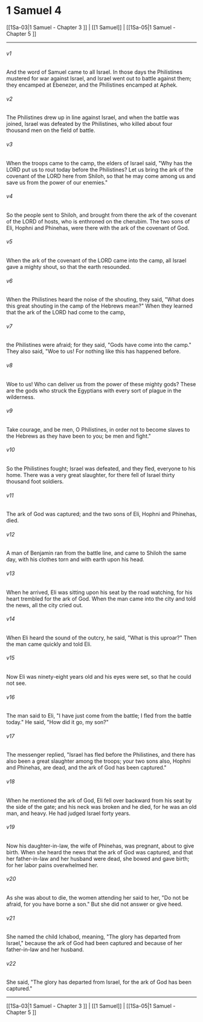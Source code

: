 # 1 Samuel 4

[[1Sa-03|1 Samuel - Chapter 3 ]] | [[1 Samuel]] | [[1Sa-05|1 Samuel - Chapter 5 ]]
***

###### v1
And the word of Samuel came to all Israel. In those days the Philistines mustered for war against Israel, and Israel went out to battle against them; they encamped at Ebenezer, and the Philistines encamped at Aphek.
###### v2
The Philistines drew up in line against Israel, and when the battle was joined, Israel was defeated by the Philistines, who killed about four thousand men on the field of battle.
###### v3
When the troops came to the camp, the elders of Israel said, "Why has the LORD put us to rout today before the Philistines? Let us bring the ark of the covenant of the LORD here from Shiloh, so that he may come among us and save us from the power of our enemies."
###### v4
So the people sent to Shiloh, and brought from there the ark of the covenant of the LORD of hosts, who is enthroned on the cherubim. The two sons of Eli, Hophni and Phinehas, were there with the ark of the covenant of God.
###### v5
When the ark of the covenant of the LORD came into the camp, all Israel gave a mighty shout, so that the earth resounded.
###### v6
When the Philistines heard the noise of the shouting, they said, "What does this great shouting in the camp of the Hebrews mean?" When they learned that the ark of the LORD had come to the camp,
###### v7
the Philistines were afraid; for they said, "Gods have come into the camp." They also said, "Woe to us! For nothing like this has happened before.
###### v8
Woe to us! Who can deliver us from the power of these mighty gods? These are the gods who struck the Egyptians with every sort of plague in the wilderness.
###### v9
Take courage, and be men, O Philistines, in order not to become slaves to the Hebrews as they have been to you; be men and fight."
###### v10
So the Philistines fought; Israel was defeated, and they fled, everyone to his home. There was a very great slaughter, for there fell of Israel thirty thousand foot soldiers.
###### v11
The ark of God was captured; and the two sons of Eli, Hophni and Phinehas, died.
###### v12
A man of Benjamin ran from the battle line, and came to Shiloh the same day, with his clothes torn and with earth upon his head.
###### v13
When he arrived, Eli was sitting upon his seat by the road watching, for his heart trembled for the ark of God. When the man came into the city and told the news, all the city cried out.
###### v14
When Eli heard the sound of the outcry, he said, "What is this uproar?" Then the man came quickly and told Eli.
###### v15
Now Eli was ninety-eight years old and his eyes were set, so that he could not see.
###### v16
The man said to Eli, "I have just come from the battle; I fled from the battle today." He said, "How did it go, my son?"
###### v17
The messenger replied, "Israel has fled before the Philistines, and there has also been a great slaughter among the troops; your two sons also, Hophni and Phinehas, are dead, and the ark of God has been captured."
###### v18
When he mentioned the ark of God, Eli fell over backward from his seat by the side of the gate; and his neck was broken and he died, for he was an old man, and heavy. He had judged Israel forty years.
###### v19
Now his daughter-in-law, the wife of Phinehas, was pregnant, about to give birth. When she heard the news that the ark of God was captured, and that her father-in-law and her husband were dead, she bowed and gave birth; for her labor pains overwhelmed her.
###### v20
As she was about to die, the women attending her said to her, "Do not be afraid, for you have borne a son." But she did not answer or give heed.
###### v21
She named the child Ichabod, meaning, "The glory has departed from Israel," because the ark of God had been captured and because of her father-in-law and her husband.
###### v22
She said, "The glory has departed from Israel, for the ark of God has been captured."

***

[[1Sa-03|1 Samuel - Chapter 3 ]] | [[1 Samuel]] | [[1Sa-05|1 Samuel - Chapter 5 ]]
